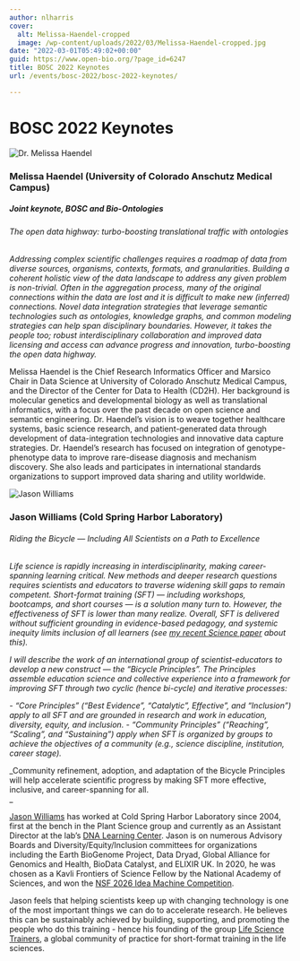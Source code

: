 ```yaml
---
author: nlharris
cover:
  alt: Melissa-Haendel-cropped
  image: /wp-content/uploads/2022/03/Melissa-Haendel-cropped.jpg
date: "2022-03-01T05:49:02+00:00"
guid: https://www.open-bio.org/?page_id=6247
title: BOSC 2022 Keynotes
url: /events/bosc-2022/bosc-2022-keynotes/

---
```

# BOSC 2022 Keynotes

![Dr. Melissa Haendel](wp-content/uploads/2022/03/Melissa-Haendel-cropped.jpg)

### Melissa Haendel (University of Colorado Anschutz Medical Campus)

##### Joint keynote, BOSC and Bio-Ontologies

###### _The open data highway: turbo-boosting translational traffic with ontologies_

_Addressing complex scientific challenges requires a roadmap of data from diverse sources, organisms, contexts, formats, and granularities. Building a coherent holistic view of the data landscape to address any given problem is non-trivial. Often in the aggregation process, many of the original connections within the data are lost and it is difficult to make new (inferred) connections. Novel data integration strategies that leverage semantic technologies such as ontologies, knowledge graphs, and common modeling strategies can help span disciplinary boundaries. However, it takes the people too; robust interdisciplinary collaboration and improved data licensing and access can advance progress and innovation, turbo-boosting the open data highway._

Melissa Haendel is the Chief Research Informatics Officer and Marsico Chair in Data Science at University of Colorado Anschutz Medical Campus, and the Director of the Center for Data to Health (CD2H). Her background is molecular genetics and developmental biology as well as translational informatics, with a focus over the past decade on open science and semantic engineering. Dr. Haendel’s vision is to weave together healthcare systems, basic science research, and patient-generated data through development of data-integration technologies and innovative data capture strategies. Dr. Haendel’s research has focused on integration of genotype-phenotype data to improve rare-disease diagnosis and mechanism discovery. She also leads and participates in international standards organizations to support improved data sharing and utility worldwide.

![Jason Williams](wp-content/uploads/2022/05/Jason-Williams-1.jpeg)

### Jason Williams (Cold Spring Harbor Laboratory)

###### _Riding the Bicycle — Including All Scientists on a Path to Excellence_

_Life science is rapidly increasing in interdisciplinarity, making career-spanning learning critical. New methods and deeper research questions requires scientists and educators to traverse widening skill gaps to remain competent. Short-format training (SFT) — including workshops, bootcamps, and short courses — is a solution many turn to. However, the effectiveness of SFT is lower than many realize. Overall, SFT is delivered without sufficient grounding in evidence-based pedagogy, and systemic inequity limits inclusion of all learners (see_ _[my recent Science paper](https://www.science.org/doi/10.1126/science.abn9515) about this)._

_I will describe the work of an international group of scientist-educators to develop a new construct — the “Bicycle Principles”. The Principles assemble education science and collective experience into a framework for improving SFT through two cyclic (hence bi-cycle) and iterative processes:_

_- “Core Principles” (“Best Evidence”, “Catalytic”, Effective”, and “Inclusion”) apply to all SFT and are grounded in research and work in education, diversity, equity, and inclusion._
_- “Community Principles” (“Reaching”, “Scaling”, and “Sustaining”) apply when SFT is organized by groups to achieve the objectives of a community (e.g., science discipline, institution, career stage)._

_Community refinement, adoption, and adaptation of the Bicycle Principles will help accelerate scientific progress by making SFT more effective, inclusive, and career-spanning for all.  
_

[Jason Williams](https://jasonjwilliamsny.github.io/profile/) has worked at Cold Spring Harbor Laboratory since 2004, first at the bench in the Plant Science group and currently as an Assistant Director at the lab’s [DNA Learning Center](https://www.cshl.edu/dna-learning-center/). Jason is on numerous Advisory Boards and Diversity/Equity/Inclusion committees for organizations including the Earth BioGenome Project, Data Dryad, Global Alliance for Genomics and Health, BioData Catalyst, and ELIXIR UK. In 2020, he was chosen as a Kavli Frontiers of Science Fellow by the National Academy of Sciences, and won the [NSF 2026 Idea Machine Competition](https://www.cshl.edu/jason-williams-wins-nsf-2026-idea-machine-competition/).

Jason feels that helping scientists keep up with changing technology is one of the most important things we can do to accelerate research. He believes this can be sustainably achieved by building, supporting, and promoting the people who do this training - hence his founding of the group [Life Science Trainers](https://lifescitrainers.org/), a global community of practice for short-format training in the life sciences.

